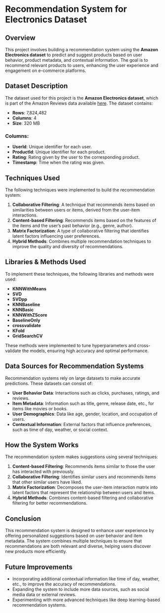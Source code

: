 # Recommendation System for Electronics Dataset

## Overview
This project involves building a recommendation system using the **Amazon Electronics dataset** to predict and suggest products based on user behavior, product metadata, and contextual information. The goal is to recommend relevant products to users, enhancing the user experience and engagement on e-commerce platforms.

## Dataset Description
The dataset used for this project is the **Amazon Electronics dataset**, which is part of the Amazon Reviews data available [here](http://jmcauley.ucsd.edu/data/amazon/). The dataset contains:

- **Rows**: 7,824,482
- **Columns**: 4
- **Size**: 320 MB

### Columns:
- **UserId**: Unique identifier for each user.
- **ProductId**: Unique identifier for each product.
- **Rating**: Rating given by the user to the corresponding product.
- **Timestamp**: Time when the rating was given.

## Techniques Used

The following techniques were implemented to build the recommendation system:

1. **Collaborative Filtering**: A technique that recommends items based on similarities between users or items, derived from the user-item interactions.
2. **Content-based Filtering**: Recommends items based on the features of the items and the user’s past behavior (e.g., genre, author).
3. **Matrix Factorization**: A type of collaborative filtering that identifies latent factors influencing user preferences.
4. **Hybrid Methods**: Combines multiple recommendation techniques to improve the quality and diversity of recommendations.

## Libraries & Methods Used
To implement these techniques, the following libraries and methods were used:

- **KNNWithMeans**
- **SVD**
- **SVDpp**
- **KNNBaseline**
- **KNNBasic**
- **KNNWithZScore**
- **BaselineOnly**
- **crossvalidate**
- **KFold**
- **GridSearchCV**

These methods were implemented to tune hyperparameters and cross-validate the models, ensuring high accuracy and optimal performance.

## Data Sources for Recommendation Systems

Recommendation systems rely on large datasets to make accurate predictions. These datasets can consist of:

- **User Behavior Data**: Interactions such as clicks, purchases, ratings, and reviews.
- **Item Metadata**: Information such as title, genre, release date, etc., for items like movies or books.
- **User Demographics**: Data like age, gender, location, and occupation of users.
- **Contextual Information**: External factors that influence preferences, such as time of day, weather, or social context.

## How the System Works

The recommendation system makes suggestions using several techniques:

1. **Content-based Filtering**: Recommends items similar to those the user has interacted with previously.
2. **Collaborative Filtering**: Identifies similar users and recommends items that other similar users have liked.
3. **Matrix Factorization**: Decomposes the user-item interaction matrix into latent factors that represent the relationship between users and items.
4. **Hybrid Methods**: Combines content-based filtering and collaborative filtering for better recommendations.

## Conclusion

This recommendation system is designed to enhance user experience by offering personalized suggestions based on user behavior and item metadata. The system combines multiple techniques to ensure that recommendations are both relevant and diverse, helping users discover new products more efficiently.

## Future Improvements

- Incorporating additional contextual information like time of day, weather, etc., to improve the accuracy of recommendations.
- Expanding the system to include more data sources, such as social media data or external reviews.
- Experimenting with more advanced techniques like deep learning-based recommendation systems.
